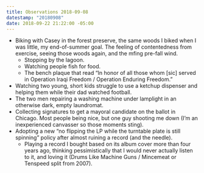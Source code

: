```yaml
---
title: Observations 2018-09-08
datestamp: "20180908"
date: 2018-09-22 21:22:00 -05:00
---
```


- Biking with Casey in the forest preserve, the same woods I biked when I was little, my end-of-summer goal. The feeling of contentedness from exercise, seeing those woods again, and the mfing pre-fall wind.
	- Stopping by the lagoon.
	- Watching people fish for food.
	- The bench plaque that read “In honor of all those whom [sic] served in Operation Iraqi Freedom / Operation Enduring Freedom.”
- Watching two young, short kids struggle to use a ketchup dispenser and helping them while their dad watched football.
- The two men repairing a washing machine under lamplight in an otherwise dark, empty laundromat.
- Collecting signatures to get a mayoral candidate on the ballot in Chicago. Most people being nice, but one guy shooting me down (I’m an inexperienced canvasser so those moments sting).
- Adopting a new “no flipping the LP while the turntable plate is still spinning” policy after almost ruining a record (and the needle).
	- Playing a record I bought based on its album cover more than four years ago, thinking pessimistically that I would never actually listen to it, and loving it (Drums Like Machine Guns / Mincemeat or Tenspeed split from 2007).
